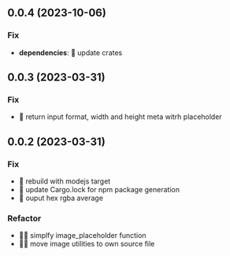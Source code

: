 ## 0.0.4 (2023-10-06)

### Fix

- **dependencies**: 💫 update crates

## 0.0.3 (2023-03-31)

### Fix

- 💫 return input format, width and height meta witrh placeholder

## 0.0.2 (2023-03-31)

### Fix

- 💫 rebuild with modejs target
- 💫 update Cargo.lock for npm package generation
- 💫 ouput hex rgba average

### Refactor

- 🏄🏽 simplfy image_placeholder function
- 🏄🏽 move image utilities to own source file
